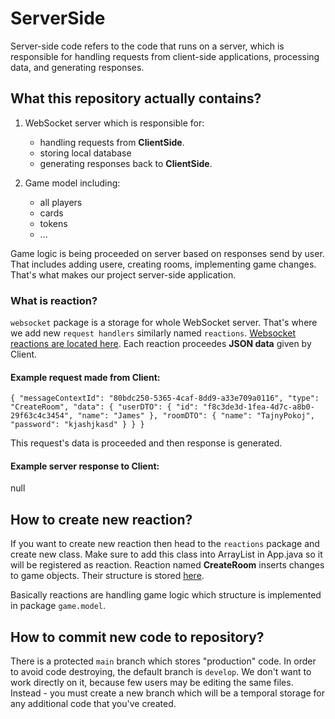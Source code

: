 # ServerSide
Server-side code refers to the code that runs on a server, which is responsible for handling requests from client-side applications, processing data, and generating responses. 

## What this repository actually contains?
1. WebSocket server which is responsible for:
   * handling requests from **ClientSide**.
   * storing local database
   * generating responses back to **ClientSide**.

2. Game model including:
   * all players
   * cards
   * tokens
   * ...

Game logic is being proceeded on server based on responses send by user. That includes adding usere, creating rooms, implementing game changes.
That's what makes our project server-side application.


### What is reaction?
`websocket` package is a storage for whole WebSocket server. That's where we add new `request handlers` similarly named `reactions`. [Websocket reactions are located here](src/main/java/com/githib/splendor_mobile_game/websocket/handlers/reactions).
Each reaction proceedes **JSON data** given by Client. 

#### Example request made from Client:

`
{
  "messageContextId": "80bdc250-5365-4caf-8dd9-a33e709a0116",
  "type": "CreateRoom",
  "data": {
    "userDTO": {
      "id": "f8c3de3d-1fea-4d7c-a8b0-29f63c4c3454",
      "name": "James"
    },
    "roomDTO": {
      "name": "TajnyPokoj",
      "password": "kjashjkasd"
    }
  }
}
`

This request's data is proceeded and then response is generated.

#### Example server response to Client:

null

## How to create new reaction?
If you want to create new reaction then head to the `reactions` package and create new class. Make sure to add this class into ArrayList in App.java so it will be registered as reaction.
Reaction named **CreateRoom** inserts changes to game objects. Their structure is stored [here](src/main/java/com/githib/splendor_mobile_game/game/model).

Basically reactions are handling game logic which structure is implemented in package `game.model`.


## How to commit new code to repository?

There is a protected `main` branch which stores "production" code. 
In order to avoid code destroying, the default branch is `develop`. We don't want to work directly on it, because few users may be editing the same files.
Instead - you must create a new branch which will be a temporal storage for any additional code that you've created.
